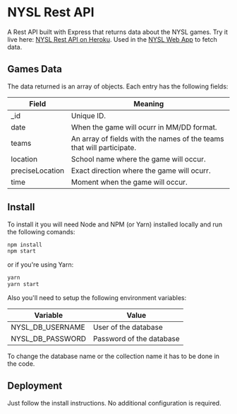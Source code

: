 # NYSL Rest API

A Rest API built with Express that returns data about the NYSL games. Try it live here: [NYSL Rest API on Heroku](https://nysl-rest-api.herokuapp.com/). Used in the [NYSL Web App](https://github.com/Aaron23145/nysl-web-app) to fetch data.

## Games Data

The data returned is an array of objects. Each entry has the following fields:

| Field | Meaning |
| ----- | ------- |
| _id | Unique ID. |
| date | When the game will ocurr in MM/DD format. |
| teams | An array of fields with the names of the teams that will participate. |
| location | School name where the game will occur. |
| preciseLocation | Exact direction where the game will ocurr. |
| time | Moment when the game will occur. |

## Install

To install it you will need Node and NPM (or Yarn) installed locally and run the following comands:

```sh
npm install
npm start
```

or if you're using Yarn:

```sh
yarn
yarn start
```

Also you'll need to setup the following environment variables:

| Variable | Value |
| -------- | ----- |
| NYSL_DB_USERNAME | User of the database |
| NYSL_DB_PASSWORD | Password of the database |

To change the database name or the collection name it has to be done in the code.

## Deployment

Just follow the install instructions. No additional configuration is required.
